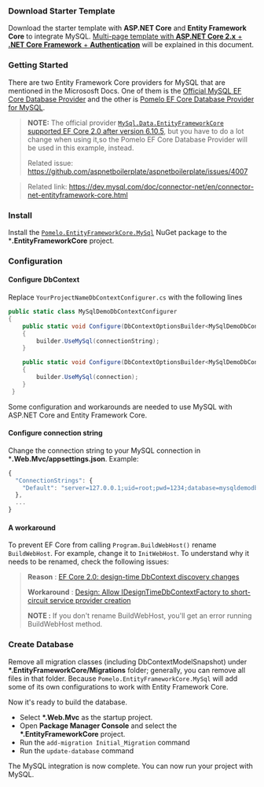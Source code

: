 
### Download Starter Template

Download the starter template with **ASP.NET Core** and **Entity Framework Core** to integrate MySQL. 
[Multi-page template with **ASP.NET Core 2.x** + **.NET Core Framework** + **Authentication**](https://aspnetboilerplate.com/Templates) 
will be explained in this document.

### Getting Started

There are two Entity Framework Core providers for MySQL that are mentioned in the Micrososft Docs. One of them is the
[Official MySQL EF Core Database Provider](https://docs.microsoft.com/en-us/ef/core/providers/mysql/) and the
other is [Pomelo EF Core Database Provider for MySQL](https://docs.microsoft.com/en-us/ef/core/providers/pomelo/).

> **NOTE:** The official provider [`MySql.Data.EntityFrameworkCore`](https://www.nuget.org/packages/MySql.Data.EntityFrameworkCore) [supported EF Core 2.0 after version 6.10.5](https://dev.mysql.com/doc/connector-net/en/connector-net-entityframework-core.html), but you have to do a lot change when using it,so the Pomelo EF Core Database Provider will be used in this example, instead.
> 
> Related issue: https://github.com/aspnetboilerplate/aspnetboilerplate/issues/4007

> Related link:  https://dev.mysql.com/doc/connector-net/en/connector-net-entityframework-core.html

### Install 

Install the [`Pomelo.EntityFrameworkCore.MySql`](https://www.nuget.org/packages/Pomelo.EntityFrameworkCore.MySql/) NuGet package to the ***.EntityFrameworkCore** project. 

### Configuration

#### Configure DbContext 

Replace `YourProjectNameDbContextConfigurer.cs` with the following lines

```c#
public static class MySqlDemoDbContextConfigurer
{
    public static void Configure(DbContextOptionsBuilder<MySqlDemoDbContext> builder, string connectionString)
    {
        builder.UseMySql(connectionString);
    }

    public static void Configure(DbContextOptionsBuilder<MySqlDemoDbContext> builder, DbConnection connection)
    {
        builder.UseMySql(connection);
    }
 }
 ```

Some configuration and workarounds are needed to use MySQL with ASP.NET Core and Entity Framework Core. 

#### Configure connection string 

Change the connection string to your MySQL connection in ***.Web.Mvc/appsettings.json**. Example:

```js
{
  "ConnectionStrings": {
    "Default": "server=127.0.0.1;uid=root;pwd=1234;database=mysqldemodb"
  },
  ...
}

```

#### A workaround

To prevent EF Core from calling `Program.BuildWebHost()` rename `BuildWebHost`. For example, change it to `InitWebHost`. 
To understand why it needs to be renamed, check the following issues:

> **Reason** : [EF Core 2.0: design-time DbContext discovery changes](https://github.com/aspnet/EntityFrameworkCore/issues/9033)
> 
> **Workaround** : [Design: Allow IDesignTimeDbContextFactory to short-circuit service provider creation](https://github.com/aspnet/EntityFrameworkCore/issues/9076#issuecomment-313278753)
>
> **NOTE :** If you don't rename BuildWebHost, you'll get an error running BuildWebHost method.

### Create Database

Remove all migration classes (including DbContextModelSnapshot) under **\*.EntityFrameworkCore/Migrations** folder; generally, you can remove all files in that folder.
Because `Pomelo.EntityFrameworkCore.MySql` will add some of its own configurations to work with Entity Framework Core.

Now it's ready to build the database.

- Select **\*.Web.Mvc** as the startup project.
- Open **Package Manager Console** and select the **\*.EntityFrameworkCore** project.
- Run the `add-migration Initial_Migration` command
- Run the `update-database` command

The MySQL integration is now complete. You can now run your project with MySQL. 


